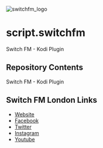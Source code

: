 ![switchfm_logo](https://switchfm.co.uk/assets/img/SwitchFM-Logo.png)
# script.switchfm
Switch FM - Kodi Plugin

## Repository Contents
Switch FM - Kodi Plugin

## Switch FM London Links
* [Website](https://switchfm.co.uk)
* [Facebook](https://facebook.com/switchfmldn)
* [Twitter](https://twitter.com/switchfmldn)
* [Instagram](https://instagram.com/switchfmldn)
* [Youtube](https://youtube.com/switchfmldn)

